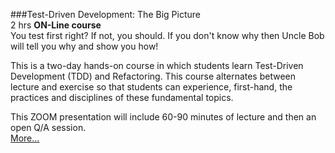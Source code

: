 ###Test-Driven Development: The Big Picture <br>2 hrs
**ON-Line course**<br>
You test first right? If not, you should. If you don't 
know why then Uncle Bob will tell you why and show you 
how!

This is a two-day hands-on course in which students 
learn Test-Driven Development (TDD) and Refactoring. 
This course alternates between lecture and exercise so 
that students can experience, first-hand, the practices 
and disciplines of these fundamental topics.

This ZOOM presentation
will include 60-90 minutes of lecture and then an 
open Q/A session.  
[More...](https://www.eventbrite.com/e/tdd-test-driven-development-with-uncle-bob-5-weeks-registration-114444338096)